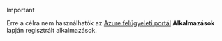 > [!IMPORTANT]
> Erre a célra nem használhatók az [Azure felügyeleti portál](https://manage.windowsazure.com/) **Alkalmazások** lapján regisztrált alkalmazások.
> 
> 

